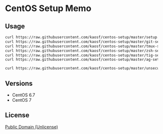 # CentOS Setup Memo

## Usage

```sh
curl https://raw.githubusercontent.com/kaosf/centos-setup/master/setup.sh | bash
curl https://raw.githubusercontent.com/kaosf/centos-setup/master/git-setup.sh | bash
curl https://raw.githubusercontent.com/kaosf/centos-setup/master/tmux-setup.sh | bash
curl https://raw.githubusercontent.com/kaosf/centos-setup/master/zsh-setup.sh | bash
curl https://raw.githubusercontent.com/kaosf/centos-setup/master/tig-setup.sh | bash
curl https://raw.githubusercontent.com/kaosf/centos-setup/master/ag-setup.sh | bash
```

```sh
curl https://raw.githubusercontent.com/kaosf/centos-setup/master/unsecure-root-setup.sh | bash -s $USERNAME
```

## Versions

* CentOS 6.7
* CentOS 7

## License

[Public Domain (Unlicense)](http://choosealicense.com/licenses/public-domain/)
